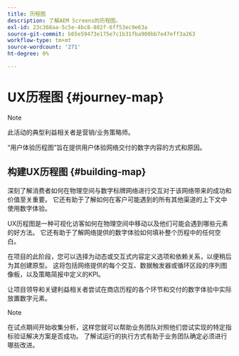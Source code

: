 ```yaml
---
title: 历程图
description: 了解AEM Screens的历程图。
exl-id: 23c368aa-5c5e-4bc8-802f-6ff53ec9e63a
source-git-commit: b65e59473e175e7c1b31fba900bb7e47eff3a263
workflow-type: tm+mt
source-wordcount: '271'
ht-degree: 0%

---
```


# UX历程图 {#journey-map}

>[!NOTE]
>
>此活动的典型利益相关者是营销/业务策略师。

“用户体验历程图”旨在提供用户体验网络交付的数字内容的方式和原因。

## 构建UX历程图 {#building-map}

深刻了解消费者如何在物理空间与数字标牌网络进行交互对于该网络带来的成功和价值至关重要。 它还有助于了解如何在客户可能遇到的所有其他渠道的上下文中使用数字体验。

UX历程图是一种可视化访客如何在物理空间中移动以及他们可能会遇到哪些元素的好方法。 它还有助于了解网络提供的数字体验如何填补整个历程中的任何空白。

在项目的此阶段，您可以选择为动态或交互式内容定义选项和依赖关系，以便稍后为其创建原型。 这将包括网络提供的每个交互、数据触发器或循环区段的序列图像板，以及策略简报中定义的KPI。

让项目领导和关键利益相关者尝试在商店历程的各个环节和交付的数字体验中实际放置数字元素。

>[!NOTE]
> 在试点期间开始收集分析，这样您就可以帮助业务团队对照他们尝试实现的特定指标验证解决方案是否成功。 了解试运行的执行方式有助于业务团队确定必须进行哪些改进。
